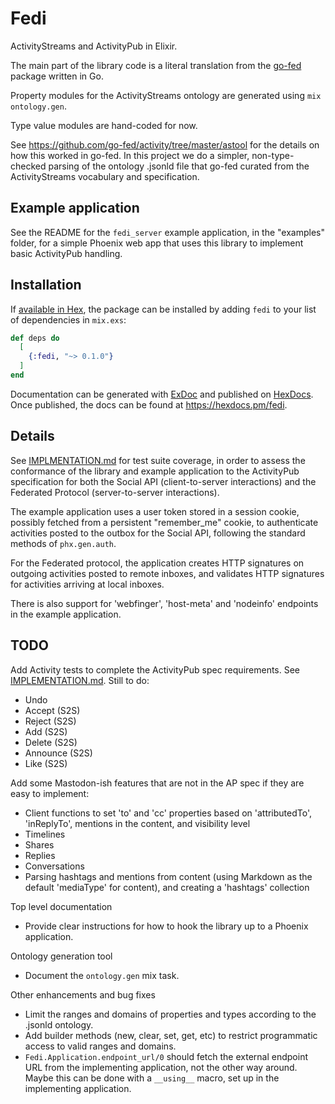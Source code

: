 # Fedi

ActivityStreams and ActivityPub in Elixir.

The main part of the library code is a literal translation
from the [go-fed](https://github.com/go-fed/activity) package
written in Go.

Property modules for the ActivityStreams ontology are
generated using `mix ontology.gen`.

Type value modules are hand-coded for now.

See https://github.com/go-fed/activity/tree/master/astool
for the details on how this worked in go-fed. In this project
we do a simpler, non-type-checked parsing of the ontology
.jsonld file that go-fed curated from the ActivityStreams
vocabulary and specification.

## Example application

See the README for the `fedi_server` example application, in the
"examples" folder, for a simple Phoenix web app that uses this library
to implement basic ActivityPub handling.

## Installation

If [available in Hex](https://hex.pm/docs/publish), the package can be installed
by adding `fedi` to your list of dependencies in `mix.exs`:

```elixir
def deps do
  [
    {:fedi, "~> 0.1.0"}
  ]
end
```

Documentation can be generated with [ExDoc](https://github.com/elixir-lang/ex_doc)
and published on [HexDocs](https://hexdocs.pm). Once published, the docs can
be found at <https://hexdocs.pm/fedi>.

## Details

See [IMPLMENTATION.md](IMPLEMENTATION.md) for test suite coverage,
in order to assess the conformance of the library and example application to the
ActivityPub specification for both the Social API (client-to-server
interactions) and the Federated Protocol (server-to-server interactions).

The example application uses a user token stored in a session cookie,
possibly fetched from a persistent "remember_me" cookie,
to authenticate activities posted to the outbox for the Social API,
following the standard methods of `phx.gen.auth`.

For the Federated protocol, the application creates HTTP signatures on
outgoing activities posted to remote inboxes, and validates HTTP
signatures for activities arriving at local inboxes.

There is also support for 'webfinger', 'host-meta' and 'nodeinfo'
endpoints in the example application.

## TODO

Add Activity tests to complete the ActivityPub spec requirements. See
[IMPLEMENTATION.md](IMPLEMENTATION.md). Still to do:

- Undo
- Accept (S2S)
- Reject (S2S)
- Add (S2S)
- Delete (S2S)
- Announce (S2S)
- Like (S2S)

Add some Mastodon-ish features that are not in the AP spec if they are
easy to implement:

- Client functions to set 'to' and 'cc' properties based on 'attributedTo', 'inReplyTo',
  mentions in the content, and visibility level
- Timelines
- Shares
- Replies
- Conversations
- Parsing hashtags and mentions from content (using Markdown as the default
  'mediaType' for content), and creating a 'hashtags' collection

Top level documentation

- Provide clear instructions for how to hook the library up to a Phoenix
  application.

Ontology generation tool

- Document the `ontology.gen` mix task.

Other enhancements and bug fixes

- Limit the ranges and domains of properties and types according to
  the .jsonld ontology.
- Add builder methods (new, clear, set, get, etc) to restrict programmatic
  access to valid ranges and domains.
- `Fedi.Application.endpoint_url/0` should fetch the external endpoint
  URL from the implementing application, not the other way around.
  Maybe this can be done with a `__using__` macro, set up in the
  implementing application.
